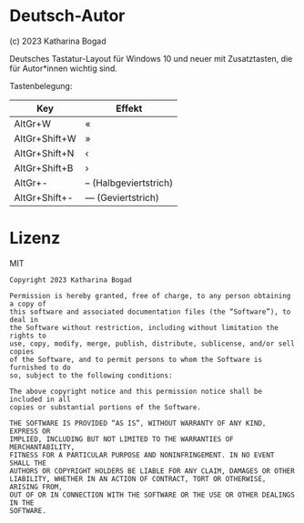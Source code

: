 # Deutsch-Autor

(c) 2023 Katharina Bogad

Deutsches Tastatur-Layout für Windows 10 und neuer mit Zusatztasten, die für Autor\*innen wichtig sind.

Tastenbelegung:

| Key | Effekt |
| ----------- | ----------- |
| AltGr+W | « |
| AltGr+Shift+W | » |
| AltGr+Shift+N | ‹ |
| AltGr+Shift+B | › |
| AltGr+- | – (Halbgeviertstrich) |
| AltGr+Shift+- | — (Geviertstrich) |

# Lizenz

MIT

```
Copyright 2023 Katharina Bogad

Permission is hereby granted, free of charge, to any person obtaining a copy of
this software and associated documentation files (the “Software”), to deal in
the Software without restriction, including without limitation the rights to
use, copy, modify, merge, publish, distribute, sublicense, and/or sell copies
of the Software, and to permit persons to whom the Software is furnished to do
so, subject to the following conditions:

The above copyright notice and this permission notice shall be included in all
copies or substantial portions of the Software.

THE SOFTWARE IS PROVIDED “AS IS”, WITHOUT WARRANTY OF ANY KIND, EXPRESS OR
IMPLIED, INCLUDING BUT NOT LIMITED TO THE WARRANTIES OF MERCHANTABILITY,
FITNESS FOR A PARTICULAR PURPOSE AND NONINFRINGEMENT. IN NO EVENT SHALL THE
AUTHORS OR COPYRIGHT HOLDERS BE LIABLE FOR ANY CLAIM, DAMAGES OR OTHER
LIABILITY, WHETHER IN AN ACTION OF CONTRACT, TORT OR OTHERWISE, ARISING FROM,
OUT OF OR IN CONNECTION WITH THE SOFTWARE OR THE USE OR OTHER DEALINGS IN THE
SOFTWARE.
```
